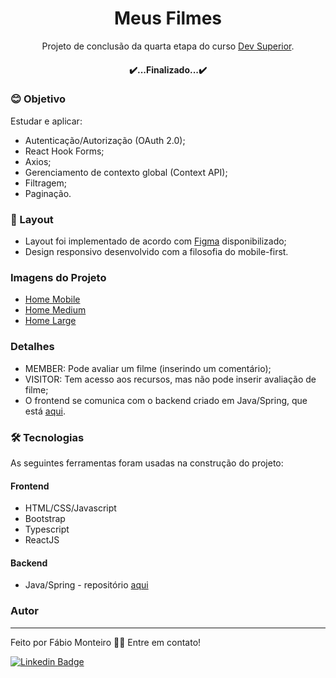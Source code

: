 <h1 align="center">Meus Filmes</h1>

<p align="center">
	Projeto de conclusão da quarta etapa do curso <a href="https://www.linkedin.com/school/devsuperior/">Dev Superior</a>.
</p>
<h4 align="center"> 
	✔️...Finalizado...✔️
</h4>

### 😊 Objetivo
<p align="left">Estudar e aplicar:</p>

- Autenticação/Autorização (OAuth 2.0);
- React Hook Forms;
- Axios;
- Gerenciamento de contexto global (Context API);
- Filtragem;
- Paginação.

### 📝 Layout

- Layout foi implementado de acordo com [Figma](https://www.figma.com/files/recent?fuid=1041384427179005808) disponibilizado;
- Design responsivo desenvolvido com a filosofia do mobile-first.

### Imagens do Projeto

- [Home Mobile](https://github.com/fabiomrm/movieflix-frontend/blob/main/home-mobile.png?raw=true)
- [Home Medium](https://github.com/fabiomrm/movieflix-frontend/blob/main/home-medium.png?raw=true)
- [Home Large](https://github.com/fabiomrm/movieflix-frontend/blob/main/home-fullscreen.png?raw=true)

### Detalhes
- MEMBER: Pode avaliar um filme (inserindo um comentário);
- VISITOR: Tem acesso aos recursos, mas não pode inserir avaliação de filme;
- O frontend se comunica com o backend criado em Java/Spring, que está [aqui](https://github.com/fabiomrm/movieflix).


### 🛠 Tecnologias

As seguintes ferramentas foram usadas na construção do projeto:

#### Frontend

- HTML/CSS/Javascript
- Bootstrap
- Typescript
- ReactJS

#### Backend
- Java/Spring - repositório [aqui](https://github.com/fabiomrm/movieflix)

### Autor
---
Feito por Fábio Monteiro 👋🏽 Entre em contato!

 [![Linkedin Badge](https://img.shields.io/badge/-fabiomrm-blue?style=flat-square&logo=Linkedin&logoColor=white&link=https://www.linkedin.com/in/fabiomrm/)](https://www.linkedin.com/in/fabiomrm/) 
